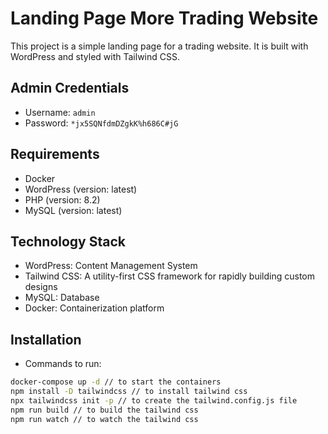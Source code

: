 # Landing Page More Trading Website

This project is a simple landing page for a trading website. It is built with WordPress and styled with Tailwind CSS.

## Admin Credentials

- Username: `admin`
- Password: `*jx5SQNfdmDZgkK%h686C#jG`

## Requirements

- Docker
- WordPress (version: latest)
- PHP (version: 8.2)
- MySQL (version: latest)

## Technology Stack

- WordPress: Content Management System
- Tailwind CSS: A utility-first CSS framework for rapidly building custom designs
- MySQL: Database
- Docker: Containerization platform

## Installation

- Commands to run:

```bash
docker-compose up -d // to start the containers
npm install -D tailwindcss // to install tailwind css
npx tailwindcss init -p // to create the tailwind.config.js file
npm run build // to build the tailwind css
npm run watch // to watch the tailwind css
```

